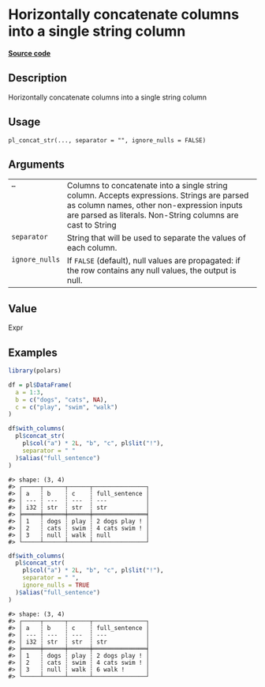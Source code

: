 

# Horizontally concatenate columns into a single string column

[**Source code**](https://github.com/pola-rs/r-polars/tree/main/R/functions__lazy.R#L775)

## Description

Horizontally concatenate columns into a single string column

## Usage

<pre><code class='language-R'>pl_concat_str(..., separator = "", ignore_nulls = FALSE)
</code></pre>

## Arguments

<table>
<tr>
<td style="white-space: nowrap; font-family: monospace; vertical-align: top">
<code id="pl_concat_str_:_...">…</code>
</td>
<td>
Columns to concatenate into a single string column. Accepts expressions.
Strings are parsed as column names, other non-expression inputs are
parsed as literals. Non-String columns are cast to String
</td>
</tr>
<tr>
<td style="white-space: nowrap; font-family: monospace; vertical-align: top">
<code id="pl_concat_str_:_separator">separator</code>
</td>
<td>
String that will be used to separate the values of each column.
</td>
</tr>
<tr>
<td style="white-space: nowrap; font-family: monospace; vertical-align: top">
<code id="pl_concat_str_:_ignore_nulls">ignore_nulls</code>
</td>
<td>
If <code>FALSE</code> (default), null values are propagated: if the row
contains any null values, the output is null.
</td>
</tr>
</table>

## Value

Expr

## Examples

``` r
library(polars)

df = pl$DataFrame(
  a = 1:3,
  b = c("dogs", "cats", NA),
  c = c("play", "swim", "walk")
)

df$with_columns(
  pl$concat_str(
    pl$col("a") * 2L, "b", "c", pl$lit("!"),
    separator = " "
  )$alias("full_sentence")
)
```

    #> shape: (3, 4)
    #> ┌─────┬──────┬──────┬───────────────┐
    #> │ a   ┆ b    ┆ c    ┆ full_sentence │
    #> │ --- ┆ ---  ┆ ---  ┆ ---           │
    #> │ i32 ┆ str  ┆ str  ┆ str           │
    #> ╞═════╪══════╪══════╪═══════════════╡
    #> │ 1   ┆ dogs ┆ play ┆ 2 dogs play ! │
    #> │ 2   ┆ cats ┆ swim ┆ 4 cats swim ! │
    #> │ 3   ┆ null ┆ walk ┆ null          │
    #> └─────┴──────┴──────┴───────────────┘

``` r
df$with_columns(
  pl$concat_str(
    pl$col("a") * 2L, "b", "c", pl$lit("!"),
    separator = " ",
    ignore_nulls = TRUE
  )$alias("full_sentence")
)
```

    #> shape: (3, 4)
    #> ┌─────┬──────┬──────┬───────────────┐
    #> │ a   ┆ b    ┆ c    ┆ full_sentence │
    #> │ --- ┆ ---  ┆ ---  ┆ ---           │
    #> │ i32 ┆ str  ┆ str  ┆ str           │
    #> ╞═════╪══════╪══════╪═══════════════╡
    #> │ 1   ┆ dogs ┆ play ┆ 2 dogs play ! │
    #> │ 2   ┆ cats ┆ swim ┆ 4 cats swim ! │
    #> │ 3   ┆ null ┆ walk ┆ 6 walk !      │
    #> └─────┴──────┴──────┴───────────────┘

